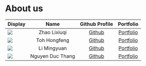 # About us

Display |            Name            |               Github Profile                | Portfolio 
--------|:--------------------------:|:-------------------------------------------:|:---------:
![](https://avatars.githubusercontent.com/u/88603534?s=400&u=3007dc79299805aa3b8f71aeb61899ea9fb64f6e&v=4) |        Zhao Lixiuqi        | [Github](https://github.com/alexgoexercise) | [Portfolio](docs/team/Zhao_Lixiuqi.md)
![](https://via.placeholder.com/100.png?text=Photo) |        Toh Hongfeng        |  [Github](https://github.com/Toh-HongFeng)  | [Portfolio](docs/team/johndoe.md)
![](https://via.placeholder.com/100.png?text=Photo) |        Li Mingyuan         |  [Github](https://github.com/mingyuannus)   | [Portfolio](docs/team/johndoe.md)
![](https://via.placeholder.com/100.png?text=Photo) |      Nguyen Duc Thang      |     [Github](https://github.com/Mnsd05)     | [Portfolio](docs/team/johndoe.md)
